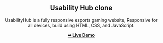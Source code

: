 <div align="center">
  
  
  <h2 align="center">Usability Hub clone</h2>

 UsabilityHub is a fully responsive esports gaming website, Responsive for all devices, build using HTML, CSS, and JavaScript.


  <a href="https://kishan-pravinbhai-panchal.github.io/Usability-Hub/"><strong>➥ Live Demo</strong></a>

</div>

<br />


